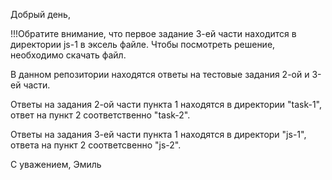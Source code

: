 Добрый день,

!!!Обратите внимание, что первое задание 3-ей части находится в директории js-1 в эксель файле. Чтобы посмотреть решение, необходимо скачать файл.

В данном репозитории находятся ответы на тестовые задания 2-ой и 3-ей части.

Ответы на задания 2-ой части пункта 1 находятся в директории "task-1", ответ на пункт 2 соответственно "task-2".

Ответы на задания 3-ей части пункта 1 находятся в директори "js-1", ответа на пункт 2 соответсвенно "js-2".

С уважением,
Эмиль
